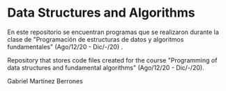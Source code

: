 # Data Structures and Algorithms

En este repositorio se encuentran programas que se realizaron durante la clase de "Programación de estructuras de datos y algoritmos fundamentales" (Ago/12/20 - Dic/-/20) . 

Repository that stores code files created for the course "Programming of data structures and fundamental algorithms" (Ago/12/20 - Dic/-/20).

Gabriel Martínez Berrones
